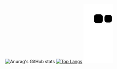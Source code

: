 <!--
**Lucas-lap/Lucas-lap** is a ✨ _special_ ✨ repository because its `README.md` (this file) appears on your GitHub profile.

Here are some ideas to get you started:

- 🔭 I’m currently working on ...
- 🌱 I’m currently learning ...
- 👯 I’m looking to collaborate on ...
- 🤔 I’m looking for help with ...
- 💬 Ask me about ...
- 📫 How to reach me: ...
- 😄 Pronouns: ...
- ⚡ Fun fact: ...
-->
![Anurag's GitHub stats](https://github-readme-stats.vercel.app/api?username=lucas-lap&show_icons=true&theme=chartreuse-dark)
[![Top Langs](https://github-readme-stats.vercel.app/api/top-langs/?username=lucas-lap&layout=compact&theme=chartreuse-dark)](https://github.com/lucas-lap/github-readme-stats)
![Snake animation](https://github.com/monicaquintal/monicaquintal/blob/output/github-contribution-grid-snake.svg)
